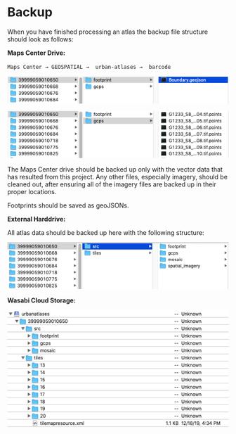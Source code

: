 # Backup

When you have finished processing an atlas the backup file structure should look as follows:

**Maps Center Drive:**

`Maps Center → GEOSPATIAL →  urban-atlases →  barcode`

![M drive backup footprint](/media/img/mdrivebackup.png)

![M drive backup gcps](/media/img/mdrivegcps.png)

The Maps Center drive should be backed up only with the vector data that has resulted from this project. Any other files, especially imagery, should be cleaned out, after ensuring all of the imagery files are backed up in their proper locations.

Footprints should be saved as geoJSONs. 


**External Harddrive:**

All atlas data should be backed up here with the following structure:

![clirstorage](/media/img/clirstorage.png)

**Wasabi Cloud Storage:**

![wasabi](/media/img/wasabi.png)
